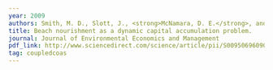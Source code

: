 ```yaml
---
year: 2009
authors: Smith, M. D., Slott, J., <strong>McNamara, D. E.</strong>, and Murray, A. B.
title: Beach nourishment as a dynamic capital accumulation problem.
journal: Journal of Environmental Economics and Management
pdf_link: http://www.sciencedirect.com/science/article/pii/S0095069609000023
tag: coupledcoas
---
```

